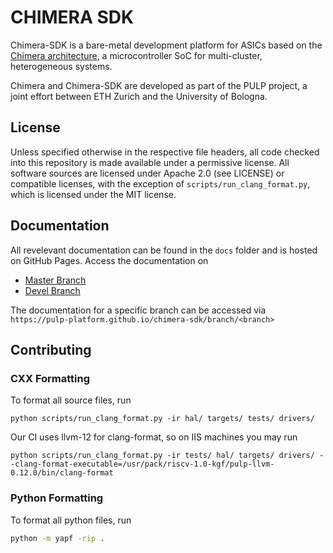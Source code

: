 # CHIMERA SDK

Chimera-SDK is a bare-metal development platform for ASICs based on the [Chimera architecture](https://github.com/pulp-platform/chimera), a microcontroller SoC for multi-cluster, heterogeneous systems.

Chimera and Chimera-SDK are developed as part of the PULP project, a joint effort between ETH Zurich and the University of Bologna.

## License

Unless specified otherwise in the respective file headers, all code checked into this repository is made available under a permissive license. All software sources are licensed under Apache 2.0 (see LICENSE) or compatible licenses, with the exception of `scripts/run_clang_format.py`, which is licensed under the MIT license.

## Documentation
All revelevant documentation can be found in the `docs` folder and is hosted on GitHub Pages.
Access the documentation on 
- [Master Branch](https://pulp-platform.github.io/chimera-sdk/)
- [Devel Branch](https://pulp-platform.github.io/chimera-sdk/branch/devel)

The documentation for a specific branch can be accessed via `https://pulp-platform.github.io/chimera-sdk/branch/<branch>`

## Contributing
### CXX Formatting
To format all source files, run
```
python scripts/run_clang_format.py -ir hal/ targets/ tests/ drivers/
```

Our CI uses llvm-12 for clang-format, so on IIS machines you may run
```
python scripts/run_clang_format.py -ir tests/ hal/ targets/ drivers/ --clang-format-executable=/usr/pack/riscv-1.0-kgf/pulp-llvm-0.12.0/bin/clang-format
```

### Python Formatting
To format all python files, run
```bash
python -m yapf -rip .
```

